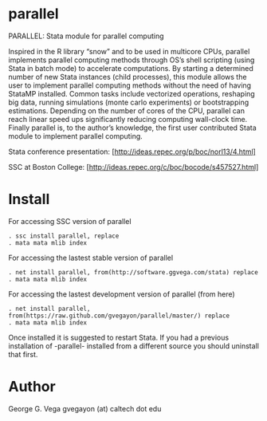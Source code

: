 parallel
========

PARALLEL: Stata module for parallel computing

Inspired in the R library “snow” and to be used in multicore CPUs, parallel implements parallel computing methods through  OS’s shell scripting (using Stata in batch mode) to accelerate computations. By starting a determined number of new Stata instances (child processes), this module allows the user to implement parallel computing methods without the need of having StataMP installed. Common tasks include vectorized operations, reshaping big data, running simulations (monte carlo experiments) or bootstrapping estimations. Depending on the number of cores of the CPU, parallel can reach linear speed ups significantly reducing computing wall-clock time. Finally parallel is, to the author’s knowledge, the first user contributed Stata module to implement parallel computing.

Stata conference presentation: [http://ideas.repec.org/p/boc/norl13/4.html]

SSC at Boston College: [http://ideas.repec.org/c/boc/bocode/s457527.html]

Install
=======

For accessing SSC version of parallel
```
. ssc install parallel, replace
. mata mata mlib index
```

For accessing the lastest stable version of parallel

```
. net install parallel, from(http://software.ggvega.com/stata) replace
. mata mata mlib index
```

For accessing the lastest development version of parallel (from here)

```
. net install parallel, from(https://raw.github.com/gvegayon/parallel/master/) replace
. mata mata mlib index
```

Once installed it is suggested to restart Stata. If you had a previous installation of -parallel- installed from a different source you should uninstall that first.

Author
======
George G. Vega
gvegayon (at) caltech dot edu
